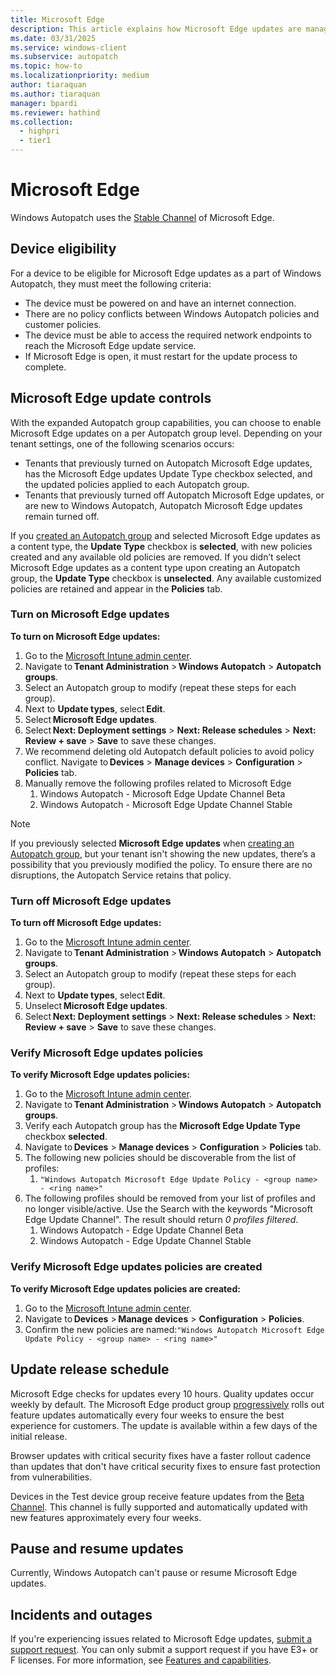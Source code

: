 ```yaml
---
title: Microsoft Edge
description: This article explains how Microsoft Edge updates are managed in Windows Autopatch
ms.date: 03/31/2025
ms.service: windows-client
ms.subservice: autopatch
ms.topic: how-to
ms.localizationpriority: medium
author: tiaraquan
ms.author: tiaraquan
manager: bpardi
ms.reviewer: hathind
ms.collection:
  - highpri
  - tier1
---
```


# Microsoft Edge

Windows Autopatch uses the [Stable Channel](/deployedge/microsoft-edge-channels#stable-channel) of Microsoft Edge.

## Device eligibility

For a device to be eligible for Microsoft Edge updates as a part of Windows Autopatch, they must meet the following criteria:

- The device must be powered on and have an internet connection.
- There are no policy conflicts between Windows Autopatch policies and customer policies.
- The device must be able to access the required network endpoints to reach the Microsoft Edge update service.
- If Microsoft Edge is open, it must restart for the update process to complete.

## Microsoft Edge update controls

With the expanded Autopatch group capabilities, you can choose to enable Microsoft Edge updates on a per Autopatch group level. Depending on your tenant settings, one of the following scenarios occurs:

- Tenants that previously turned on Autopatch Microsoft Edge updates, has the Microsoft Edge updates Update Type checkbox selected, and the updated policies applied to each Autopatch group.
- Tenants that previously turned off Autopatch Microsoft Edge updates, or are new to Windows Autopatch, Autopatch Microsoft Edge updates remain turned off.

If you [created an Autopatch group](../manage/windows-autopatch-manage-autopatch-groups.md#create-an-autopatch-group) and selected Microsoft Edge updates as a content type, the **Update Type** checkbox is **selected**, with new policies created and any available old policies are removed. If you didn’t select Microsoft Edge updates as a content type upon creating an Autopatch group, the **Update Type** checkbox is **unselected**. Any available customized policies are retained and appear in the **Policies** tab.

### Turn on Microsoft Edge updates

**To turn on Microsoft Edge updates:**

1. Go to the [Microsoft Intune admin center](https://go.microsoft.com/fwlink/?linkid=2109431).
1. Navigate to **Tenant Administration** > **Windows Autopatch** > **Autopatch groups**.
1. Select an Autopatch group to modify (repeat these steps for each group). 
1. Next to **Update types**, select **Edit**. 
1. Select **Microsoft Edge updates**. 
1. Select **Next: Deployment settings** > **Next: Release schedules** > **Next: Review + save** > **Save** to save these changes.
1. We recommend deleting old Autopatch default policies to avoid policy conflict. Navigate to **Devices** > **Manage devices** > **Configuration** > **Policies** tab. 
1. Manually remove the following profiles related to Microsoft Edge
    1. Windows Autopatch - Microsoft Edge Update Channel Beta
    1. Windows Autopatch - Microsoft Edge Update Channel Stable

> [!NOTE]
> If you previously selected **Microsoft Edge updates** when [creating an Autopatch group](../manage/windows-autopatch-manage-autopatch-groups.md#create-an-autopatch-group), but your tenant isn't showing the new updates, there’s a possibility that you previously modified the policy. To ensure there are no disruptions, the Autopatch Service retains that policy.

### Turn off Microsoft Edge updates

**To turn off Microsoft Edge updates:**

1. Go to the [Microsoft Intune admin center](https://go.microsoft.com/fwlink/?linkid=2109431).
1. Navigate to **Tenant Administration** > **Windows Autopatch** > **Autopatch groups**.
1. Select an Autopatch group to modify (repeat these steps for each group). 
1. Next to **Update types**, select **Edit**.
1. Unselect **Microsoft Edge updates**. 
1. Select **Next: Deployment settings** > **Next: Release schedules** > **Next: Review + save** > **Save** to save these changes.

### Verify Microsoft Edge updates policies

**To verify Microsoft Edge updates policies:**

1. Go to the [Microsoft Intune admin center](https://go.microsoft.com/fwlink/?linkid=2109431).
1. Navigate to **Tenant Administration** > **Windows Autopatch** > **Autopatch groups**. 
1. Verify each Autopatch group has the **Microsoft Edge Update Type** checkbox **selected**.
1. Navigate to **Devices** > **Manage devices** > **Configuration** > **Policies** tab.
1. The following new policies should be discoverable from the list of profiles:
    1. `"Windows Autopatch Microsoft Edge Update Policy - <group name> - <ring name>"`
1. The following profiles should be removed from your list of profiles and no longer visible/active. Use the Search with the keywords "Microsoft Edge Update Channel". The result should return *0 profiles filtered*.
    1. Windows Autopatch - Edge Update Channel Beta
    1. Windows Autopatch - Edge Update Channel Stable

### Verify Microsoft Edge updates policies are created

**To verify Microsoft Edge updates policies are created:**

1. Go to the [Microsoft Intune admin center](https://go.microsoft.com/fwlink/?linkid=2109431).
1. Navigate to **Devices** > **Manage devices** > **Configuration** > **Policies**.
1. Confirm the new policies are named:`"Windows Autopatch Microsoft Edge Update Policy - <group name> - <ring name>"`

## Update release schedule

Microsoft Edge checks for updates every 10 hours. Quality updates occur weekly by default. The Microsoft Edge product group [progressively](/deployedge/microsoft-edge-update-progressive-rollout) rolls out feature updates automatically every four weeks to ensure the best experience for customers. The update is available within a few days of the initial release.

Browser updates with critical security fixes have a faster rollout cadence than updates that don't have critical security fixes to ensure fast protection from vulnerabilities.

Devices in the Test device group receive feature updates from the [Beta Channel](/deployedge/microsoft-edge-channels#beta-channel). This channel is fully supported and automatically updated with new features approximately every four weeks.

## Pause and resume updates

Currently, Windows Autopatch can't pause or resume Microsoft Edge updates.

## Incidents and outages

If you're experiencing issues related to Microsoft Edge updates, [submit a support request](../operate/windows-autopatch-support-request.md). You can only submit a support request if you have E3+ or F licenses. For more information, see [Features and capabilities](../overview/windows-autopatch-overview.md#features-and-capabilities).
